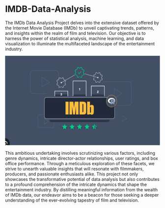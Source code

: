 # IMDB-Data-Analysis
The IMDb Data Analysis Project delves into the extensive dataset offered by the Internet Movie Database (IMDb) to unveil captivating trends, patterns, and insights within the realm of film and television. Our objective is to harness the power of statistical analysis, machine learning, and data visualization to illuminate the multifaceted landscape of the entertainment industry.
<p align="center">
  <img width="550" height="290" src="IMDB ss/Imdb .net.png">
</p>
This ambitious undertaking involves scrutinizing various factors, including genre dynamics, intricate director-actor relationships, user ratings, and box office performance. Through a meticulous exploration of these facets, we strive to unearth valuable insights that will resonate with filmmakers, producers, and passionate enthusiasts alike.
This project not only showcases the transformative potential of data analysis but also contributes to a profound comprehension of the intricate dynamics that shape the entertainment industry. By distilling meaningful information from the wealth of IMDb data, our endeavor aims to be a beacon for those seeking a deeper understanding of the ever-evolving tapestry of film and television.


